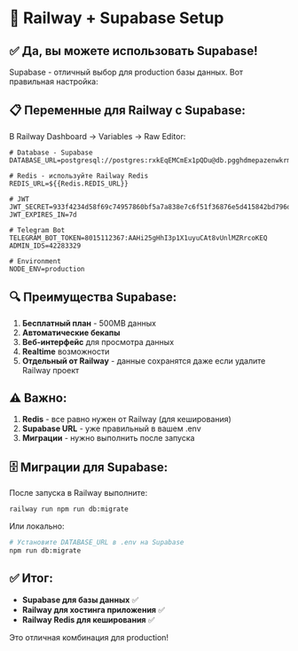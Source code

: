 # 🚀 Railway + Supabase Setup

## ✅ Да, вы можете использовать Supabase!

Supabase - отличный выбор для production базы данных. Вот правильная настройка:

## 📋 Переменные для Railway с Supabase:

В Railway Dashboard → Variables → Raw Editor:

```env
# Database - Supabase
DATABASE_URL=postgresql://postgres:rxkEqEMCmEx1pQDu@db.pgghdmepazenwkrmagvy.supabase.co:5432/postgres

# Redis - используйте Railway Redis
REDIS_URL=${{Redis.REDIS_URL}}

# JWT
JWT_SECRET=933f4234d58f69c74957860bf5a7a838e7c6f51f36876e5d415842bd796d6b5e
JWT_EXPIRES_IN=7d

# Telegram Bot
TELEGRAM_BOT_TOKEN=8015112367:AAHi25gHhI3p1X1uyuCAt8vUnlMZRrcoKEQ
ADMIN_IDS=42283329

# Environment
NODE_ENV=production
```

## 🔍 Преимущества Supabase:

1. **Бесплатный план** - 500MB данных
2. **Автоматические бекапы**
3. **Веб-интерфейс** для просмотра данных
4. **Realtime** возможности
5. **Отдельный от Railway** - данные сохранятся даже если удалите Railway проект

## ⚠️ Важно:

1. **Redis** - все равно нужен от Railway (для кеширования)
2. **Supabase URL** - уже правильный в вашем .env
3. **Миграции** - нужно выполнить после запуска

## 🗄️ Миграции для Supabase:

После запуска в Railway выполните:
```bash
railway run npm run db:migrate
```

Или локально:
```bash
# Установите DATABASE_URL в .env на Supabase
npm run db:migrate
```

## ✅ Итог:

- **Supabase для базы данных** ✅
- **Railway для хостинга приложения** ✅
- **Railway Redis для кеширования** ✅

Это отличная комбинация для production!
